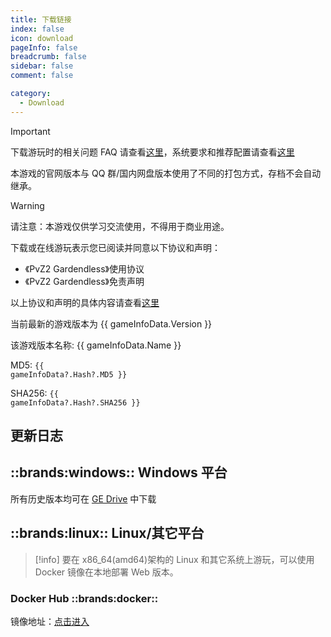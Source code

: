 ```yaml
---
title: 下载链接
index: false
icon: download
pageInfo: false
breadcrumb: false
sidebar: false
comment: false

category:
  - Download
---
```


<script setup>
import axios from 'axios';
import { ref, onBeforeMount, onMounted } from 'vue';

const gameInfoData = ref(null);

onBeforeMount(() => {
  axios.get('/jsons/gameinfo.json').then(res => {
    gameInfoData.value = res.data;
  });
})
onMounted(() => {
  (window.adsbygoogle = window.adsbygoogle || []).push({});
})
</script>

> [!important]
> 下载游玩时的相关问题 FAQ 请查看[这里](../guide/FAQ.md)，系统要求和推荐配置请查看[这里](../guide/requirement.md)
>
> 本游戏的官网版本与 QQ 群/国内网盘版本使用了不同的打包方式，存档不会自动继承。

> [!warning]
> 请注意：本游戏仅供学习交流使用，不得用于商业用途。
>
> 下载或在线游玩表示您已阅读并同意以下协议和声明：
>
> - 《PvZ2 Gardendless》使用协议
> - 《PvZ2 Gardendless》免责声明
>
> 以上协议和声明的具体内容请查看[这里](../instructions/)

<span v-if="gameInfoData?.Version">当前最新的游戏版本为 {{ gameInfoData.Version }}</span>

<span v-if="gameInfoData?.Name">该游戏版本名称: {{ gameInfoData.Name }}</span>

<span v-if="gameInfoData?.Hash?.MD5">MD5: <code>{{ gameInfoData?.Hash?.MD5 }}</code></span>

<span v-if="gameInfoData?.Hash?.SHA256">SHA256: <code>{{ gameInfoData?.Hash?.SHA256 }}</code></span>

## 更新日志

<template v-if="gameInfoData?.NewFeatures">

- <li v-for="(item, index) in gameInfoData.NewFeatures" :key="index">{{ item }}</li>

</template>

<template v-else>暂无</template>

<ins class="adsbygoogle"
     style="display:block"
     data-ad-client="ca-pub-7637695321442015"
     data-ad-slot="7113006248"
     data-ad-format="auto"
     data-full-width-responsive="true">
</ins>

## ::brands:windows:: Windows 平台

所有历史版本均可在 [GE Drive](https://drive.pvzge.com/) 中下载

<template v-if="gameInfoData?.Download.Github">

### Github ::brands:github::

下载链接：<a :href="gameInfoData.Download.Github" target="_blank">点击进入</a>

</template>

<template v-if="gameInfoData?.Download.Storage">

### 本地下载 ::cloud-arrow-down::

下载链接：<a :href="gameInfoData.Download.Storage" target="_blank">点击进入</a>

</template>

<template v-if="gameInfoData?.Download.Baidu">

### 百度网盘 ::cloud::

下载链接：<a :href="gameInfoData.Download.Baidu" target="_blank">点击进入</a>

</template>

<template v-if="gameInfoData?.Download.Pan123" target="_blank">

### 123 网盘 ::cloud::

下载链接：<a :href="gameInfoData.Download.Pan123" target="_blank">点击进入</a>

</template>

<template v-if="gameInfoData?.Download.Quark">

### 夸克网盘 ::cloud::

下载链接：<a :href="gameInfoData.Download.Quark" target="_blank">点击进入</a>

</template>

## ::brands:linux:: Linux/其它平台

> [!info]
> 要在 x86_64(amd64)架构的 Linux 和其它系统上游玩，可以使用 Docker 镜像在本地部署 Web 版本。

### Docker Hub ::brands:docker::

镜像地址：<a href="https://hub.docker.com/r/gaozih/pvzge" target="_blank">点击进入</a>
